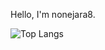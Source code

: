 Hello, I'm nonejara8.

<!-- https://github.com/anuraghazra/github-readme-stats#compact-language-card-layout -->
![Top Langs](https://github-readme-stats.vercel.app/api/top-langs/?username=nonejara8&layout=compact)